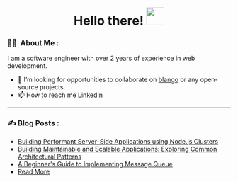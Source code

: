 <h1 align="center">Hello there! <img src="https://media.giphy.com/media/hvRJCLFzcasrR4ia7z/giphy.gif" width="40"></h1>

### :man_technologist: &nbsp;About Me :

I am a software engineer with over 2 years of experience in web development.

<!-- - 🧑‍💻 I am currently -->
- 🤝 I’m looking for opportunities to collaborate on [blango](https://github.com/bigyanse/blango) or any open-source projects.
- 📫 How to reach me [LinkedIn](https://linkedin.com/in/bigyanse)

<!--
---

### 🛠 &nbsp;Languages and Tools :

<p align="center">
  <a href="https://bigyandahal.com">
    <img src="https://skillicons.dev/icons?i=html,css,sass,tailwind,javascript,typescript,react,redux,nodejs,electron,express,nestjs,nextjs,php,wordpress,laravel,python,flask,django,java,mongodb,postgresql,mysql,git,linux,windows,nix,bash,powershell,go,rust,tauri,docker,kubernetes,prometheus,grafana,aws,azure" />
  </a>
</p>
-->

---

### ✍️ Blog Posts : 
- [Building Performant Server-Side Applications using Node.js Clusters](https://blog.bigyandahal.com/building-performant-server-side-applications-using-nodejs-clusters)
- [Building Maintainable and Scalable Applications: Exploring Common Architectural Patterns](https://blog.bigyandahal.com/building-maintainable-and-scalable-applications-exploring-common-architectural-patterns)
- [A Beginner's Guide to Implementing Message Queue](https://blog.bigyandahal.com/a-beginners-guide-to-implementing-message-queue)
- [Read More](https://blog.bigyandahal.com)
